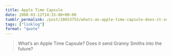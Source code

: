 ```yaml
---
title: Apple Time Capsule
date: 2008-03-12T14:33:00+00:00
tumblr_permalink: /post/28653755/whats-an-apple-time-capsule-does-it-send-granny
tags: ["linklog"]
format: "quote"
---
```


> What&rsquo;s an Apple Time Capsule? Does it send Granny Smiths into the future?
